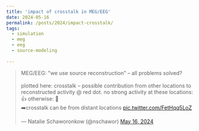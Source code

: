 ```yaml
---
title: 'impact of crosstalk in MEG/EEG'
date: 2024-05-16
permalink: /posts/2024/impact-crosstalk/
tags:
  - simulation
  - meg
  - eeg
  - source-modeling
  
---
```

<blockquote class="twitter-tweet"><p lang="en" dir="ltr">MEG/EEG: &quot;we use source reconstruction&quot; – all problems solved? <br><br>plotted here: crosstalk – possible contribution from other locations to reconstructed activity @ red dot. no strong activity at these locations: 👍 otherwise: 🫠 <br>➡️crosstalk can be from distant locations <a href="https://t.co/FetHqq5LoZ">pic.twitter.com/FetHqq5LoZ</a></p>&mdash; Natalie Schaworonkow (@nschawor) <a href="https://twitter.com/nschawor/status/1791040632112202096?ref_src=twsrc%5Etfw">May 16, 2024</a></blockquote> <script async src="https://platform.twitter.com/widgets.js" charset="utf-8"></script> 